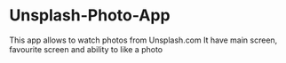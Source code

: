 # Unsplash-Photo-App
This app allows to watch photos from Unsplash.com
It have main screen, favourite screen and ability to like a photo
